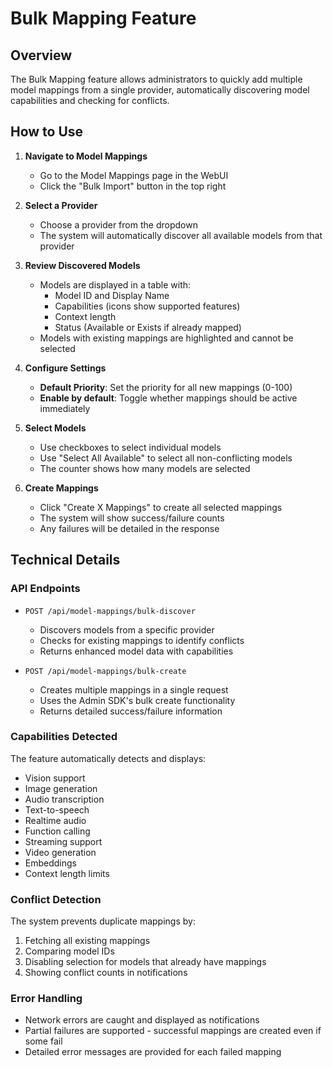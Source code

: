 # Bulk Mapping Feature

## Overview
The Bulk Mapping feature allows administrators to quickly add multiple model mappings from a single provider, automatically discovering model capabilities and checking for conflicts.

## How to Use

1. **Navigate to Model Mappings**
   - Go to the Model Mappings page in the WebUI
   - Click the "Bulk Import" button in the top right

2. **Select a Provider**
   - Choose a provider from the dropdown
   - The system will automatically discover all available models from that provider

3. **Review Discovered Models**
   - Models are displayed in a table with:
     - Model ID and Display Name
     - Capabilities (icons show supported features)
     - Context length
     - Status (Available or Exists if already mapped)
   - Models with existing mappings are highlighted and cannot be selected

4. **Configure Settings**
   - **Default Priority**: Set the priority for all new mappings (0-100)
   - **Enable by default**: Toggle whether mappings should be active immediately

5. **Select Models**
   - Use checkboxes to select individual models
   - Use "Select All Available" to select all non-conflicting models
   - The counter shows how many models are selected

6. **Create Mappings**
   - Click "Create X Mappings" to create all selected mappings
   - The system will show success/failure counts
   - Any failures will be detailed in the response

## Technical Details

### API Endpoints

- `POST /api/model-mappings/bulk-discover`
  - Discovers models from a specific provider
  - Checks for existing mappings to identify conflicts
  - Returns enhanced model data with capabilities

- `POST /api/model-mappings/bulk-create`
  - Creates multiple mappings in a single request
  - Uses the Admin SDK's bulk create functionality
  - Returns detailed success/failure information

### Capabilities Detected

The feature automatically detects and displays:
- Vision support
- Image generation
- Audio transcription
- Text-to-speech
- Realtime audio
- Function calling
- Streaming support
- Video generation
- Embeddings
- Context length limits

### Conflict Detection

The system prevents duplicate mappings by:
1. Fetching all existing mappings
2. Comparing model IDs
3. Disabling selection for models that already have mappings
4. Showing conflict counts in notifications

### Error Handling

- Network errors are caught and displayed as notifications
- Partial failures are supported - successful mappings are created even if some fail
- Detailed error messages are provided for each failed mapping